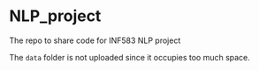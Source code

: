 # NLP_project
The repo to share code for INF583 NLP project

The ```data``` folder is not uploaded since it occupies too much space.